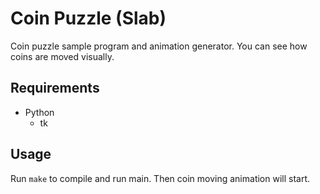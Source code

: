 # Coin Puzzle (Slab)
Coin puzzle sample program and animation generator.
You can see how coins are moved visually.

## Requirements
- Python
	- tk
	
## Usage
Run ```make``` to compile and run main.
Then coin moving animation will start.
